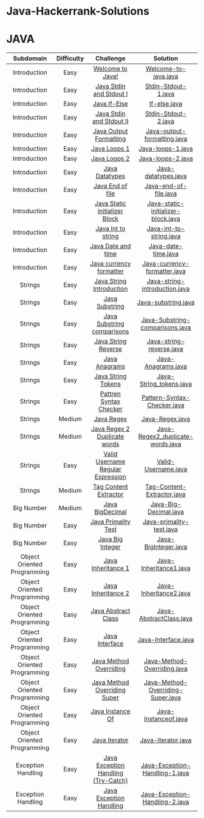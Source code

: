 # Java-Hackerrank-Solutions

# JAVA

| Subdomain | Difficulty | Challenge | Solution |
|:---------:|:----------:|:---------:|:--------:|
| Introduction | Easy |  [Welcome to Java!](https://www.hackerrank.com/challenges/welcome-to-java/problem) | [Welcome-to-java.java](https://github.com/HastiSutaria/Java-Hackerrank-Solutions/blob/main/Introduction/Welcometojava.java) |
| Introduction | Easy |  [Java Stdin and Stdout I](https://www.hackerrank.com/challenges/java-stdin-and-stdout-1/problem) | [Stdin-Stdout-1.java](https://github.com/HastiSutaria/Java-Hackerrank-Solutions/blob/main/Introduction/StdinStdout1.java) |
| Introduction | Easy |  [Java If-Else](https://www.hackerrank.com/challenges/java-if-else/problem) | [If-else.java](https://github.com/HastiSutaria/Java-Hackerrank-Solutions/blob/main/Introduction/Ifelse.java) |
| Introduction | Easy |  [Java Stdin and Stdout II](https://www.hackerrank.com/challenges/java-stdin-stdout/problem) | [Stdin-Stdout-2.java](https://github.com/HastiSutaria/Java-Hackerrank-Solutions/blob/main/Introduction/StdinStdout2.java) |
| Introduction | Easy |  [Java Output Formatting ](https://www.hackerrank.com/challenges/java-output-formatting/problem) | [Java-output-formatting.java](https://github.com/HastiSutaria/Java-Hackerrank-Solutions/blob/main/Introduction/JavaoutputFormatting.java) |
| Introduction | Easy |  [Java Loops 1 ](https://www.hackerrank.com/challenges/java-loops-i/problem) | [Java-loops-1.java](https://github.com/HastiSutaria/Java-Hackerrank-Solutions/blob/main/Introduction/Javaloops1.java) |
| Introduction | Easy |  [Java Loops 2 ](https://https://www.hackerrank.com/challenges/java-loops/problem) | [Java-loops-2.java](https://github.com/HastiSutaria/Java-Hackerrank-Solutions/blob/main/Introduction/Javaloops2.java) |
| Introduction | Easy |  [Java Datatypes ](https://www.hackerrank.com/challenges/java-datatypes/problem) | [Java-datatypes.java](https://github.com/HastiSutaria/Java-Hackerrank-Solutions/blob/main/Introduction/Javadatatypes.java) |
| Introduction | Easy |  [Java End of file ](https://www.hackerrank.com/challenges/java-end-of-file/problem) | [Java-end-of-file.java](https://github.com/HastiSutaria/Java-Hackerrank-Solutions/blob/main/Introduction/Javaendoffile.java) |
| Introduction | Easy | [Java Static initializer Block](https://www.hackerrank.com/challenges/java-static-initializer-block/problem) | [Java-static-initializer-block.java](https://github.com/HastiSutaria/Java-Hackerrank-Solutions/blob/main/Introduction/StaticIni.java) |
| Introduction | Easy | [Java Int to string](https://www.hackerrank.com/challenges/java-int-to-string/problem) | [Java-int-to-string.java](https://github.com/HastiSutaria/Java-Hackerrank-Solutions/blob/main/Introduction/Int2Str.java) |
| Introduction | Easy | [Java Date and time](https://www.hackerrank.com/challenges/java-date-and-time/problem) | [Java-date-time.java](https://github.com/HastiSutaria/Java-Hackerrank-Solutions/blob/main/Introduction/Datetime.java) |
| Introduction | Easy | [Java currency formatter](https://www.hackerrank.com/challenges/java-currency-formatter/problem) | [Java-currency-formatter.java](https://github.com/HastiSutaria/Java-Hackerrank-Solutions/blob/main/Introduction/Currencyformatter.java) |
| Strings | Easy | [Java String Introduction](https://www.hackerrank.com/challenges/java-strings-introduction/problem) | [Java-string-introduction.java](https://github.com/HastiSutaria/Java-Hackerrank-Solutions/blob/main/Strings/Stringsintro.java) |
| Strings | Easy | [Java Substring ](https://www.hackerrank.com/challenges/java-substring/problem) | [Java-substring.java](https://github.com/HastiSutaria/Java-Hackerrank-Solutions/blob/main/Strings/Substring.java) |
| Strings | Easy | [Java Substring comparisons](https://www.hackerrank.com/challenges/java-string-compare/problem)|[Java-Substring-comparisons.java](https://github.com/HastiSutaria/Java-Hackerrank-Solutions/blob/main/Strings/Substringcomparison.java)|
| Strings | Easy | [Java String Reverse](https://www.hackerrank.com/challenges/java-string-reverse/problem)|[Java-string-reverse.java](https://github.com/HastiSutaria/Java-Hackerrank-Solutions/blob/main/Strings/Stringrev.java)|
| Strings | Easy | [Java Anagrams ](https://www.hackerrank.com/challenges/java-anagrams/problem)|[Java-Anagrams.java](https://github.com/HastiSutaria/Java-Hackerrank-Solutions/blob/main/Strings/JavaAnagram.java)|
| Strings | Easy | [Java String Tokens](https://www.hackerrank.com/challenges/java-string-tokens/problem) | [Java-String_tokens.java](https://github.com/HastiSutaria/Java-Hackerrank-Solutions/blob/main/Strings/StringTokens.java) |
| Strings | Easy | [Pattren Syntax Checker](https://www.hackerrank.com/challenges/pattern-syntax-checker/problem) | [Pattern-Syntax-Checker.java](https://github.com/HastiSutaria/Java-Hackerrank-Solutions/blob/main/Strings/PatternSyntaxChecker.java) |
| Strings | Medium | [Java Regex](https://www.hackerrank.com/challenges/java-regex/problem) | [Java-Regex.java](https://github.com/HastiSutaria/Java-Hackerrank-Solutions/blob/main/Strings/JavaRegex.java) |
| Strings | Medium  | [Java Regex 2 Duplicate words](https://www.hackerrank.com/challenges/duplicate-word/problem) | [Java-Regex2_duplicate-words.java](https://github.com/HastiSutaria/Java-Hackerrank-Solutions/blob/main/Strings/DuplicateWords.java) |
| Strings | Easy | [Valid Username Regular Expression](https://www.hackerrank.com/challenges/valid-username-checker/problem) | [Valid-Username.java](https://github.com/HastiSutaria/Java-Hackerrank-Solutions/blob/main/Strings/UsernameValidator.java) |
| Strings | Medium | [Tag Content Extractor ](https://www.hackerrank.com/challenges/tag-content-extractor/problem) | [Tag-Content-Extractor.java](https://github.com/HastiSutaria/Java-Hackerrank-Solutions/blob/main/Strings/TagContentExtractor.java)|
| Big Number | Medium | [Java BigDecimal ](https://www.hackerrank.com/challenges/java-bigdecimal/problem) | [Java-Big-Decimal.java](https://github.com/HastiSutaria/Java-Hackerrank-Solutions/blob/main/Big%20Number/BigDecimal.java) |
| Big Number | Easy | [Java Primality Test](https://www.hackerrank.com/challenges/java-primality-test/problem) | [Java-primality-test.java](https://github.com/HastiSutaria/Java-Hackerrank-Solutions/blob/main/Big%20Number/PrimalityTest.java) |
| Big Number | Easy | [ Java Big Integer ](https://www.hackerrank.com/challenges/java-biginteger/problem) | [Java-BigInteger.java](https://github.com/HastiSutaria/Java-Hackerrank-Solutions/blob/main/Big%20Number/BigInteger.java) |
| Object Oriented Programming | Easy | [Java Inheritance 1](https://www.hackerrank.com/challenges/java-inheritance-1/problem) | [Java-Inheritance1.java](https://github.com/HastiSutaria/Java-Hackerrank-Solutions/blob/main/OOP/Inheritance1.java)|
| Object Oriented Programming |    Easy    |                 [Java Inheritance 2](https://www.hackerrank.com/challenges/java-inheritance-2/problem)                 |                      [Java-Inheritance2.java](https://github.com/HastiSutaria/Java-Hackerrank-Solutions/blob/main/OOP/Inheritance2.java)                      |
| Object Oriented Programming |    Easy    |                [Java Abstract Class](https://www.hackerrank.com/challenges/java-abstract-class/problem)                |                     [Java-AbstractClass.java](https://github.com/HastiSutaria/Java-Hackerrank-Solutions/blob/main/OOP/AbstractClass.java)                     |
| Object Oriented Programming |    Easy    |                     [Java Interface](https://www.hackerrank.com/challenges/java-interface/problem)                     |                         [Java-Interface.java](https://github.com/HastiSutaria/Java-Hackerrank-Solutions/blob/main/OOP/Interface.java)                         |
| Object Oriented Programming |    Easy    |             [Java Method Overriding](https://www.hackerrank.com/challenges/java-method-overriding/problem)             |                    [Java-Method-Overriding.java](https://github.com/HastiSutaria/Java-Hackerrank-Solutions/blob/main/OOP/Overriding.java)                     |
| Object Oriented Programming |    Easy    |  [Java Method Overriding Super](https://www.hackerrank.com/challenges/java-method-overriding-2-super-keyword/problem)  |              [Java-Method-Overriding-Super.java](https://github.com/HastiSutaria/Java-Hackerrank-Solutions/blob/main/OOP/Overriding2Super.java)               |
| Object Oriented Programming |    Easy    |               [Java Instance Of](https://www.hackerrank.com/challenges/java-instanceof-keyword/problem)                |                        [Java-Instanceof.java](https://github.com/HastiSutaria/Java-Hackerrank-Solutions/blob/main/OOP/Instanceof.java)                        |
| Object Oriented Programming |    Easy    |                      [Java Iterator](https://www.hackerrank.com/challenges/java-iterator/problem)                      |                         [Java-Iterator.java](https://github.com/HastiSutaria/Java-Hackerrank-Solutions/blob/main/OOP/Iterator1.java)                          |
|     Exception Handling      |    Easy    | [Java Exception Handling (Try-Catch)](https://www.hackerrank.com/challenges/java-exception-handling-try-catch/problem) | [Java-Exception-Handling-1.java](https://github.com/HastiSutaria/Java-Hackerrank-Solutions/blob/main/Exception%20Handling/ExceptionHandling1.java) |
|     Exception Handling      |    Easy    |            [Java Exception Handling](https://www.hackerrank.com/challenges/java-exception-handling/problem)            | [Java-Exception-Handling-2.java](https://github.com/HastiSutaria/Java-Hackerrank-Solutions/blob/main/Exception%20Handling/ExceptionHandling2.java) |
